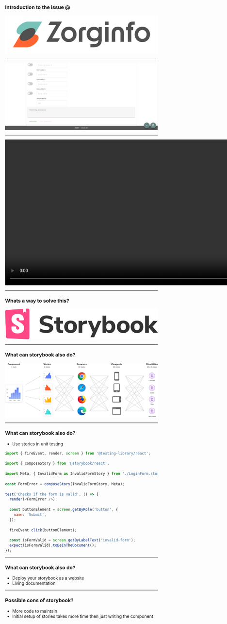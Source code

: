 ### Introduction to the issue @

![](/img/Zorginfo-RGB.png) <!-- .element class="img-500" -->

---

![](/img/ja-nee-formulier-foto.png) 

---

<video width="960" controls>
  <source src="/img/Opname zorginfo applicatie ja nee formulier.mp4" type="video/mp4">
</video>


---

### Whats a way to solve this?

![](/img/storybook.png) <!-- .element class="img-500" -->

---

### What can storybook also do?

![](/img/storybook-infinite-uis-solution.png) <!-- .element class="img-500" -->

---

### What can storybook also do?

- Use stories in unit testing

```javascript
import { fireEvent, render, screen } from '@testing-library/react';

import { composeStory } from '@storybook/react';

import Meta, { InvalidForm as InvalidFormStory } from './LoginForm.stories'; //👈 Our stories imported here.

const FormError = composeStory(InvalidFormStory, Meta);

test('Checks if the form is valid', () => {
  render(<FormError />);

  const buttonElement = screen.getByRole('button', {
    name: 'Submit',
  });

  fireEvent.click(buttonElement);

  const isFormValid = screen.getByLabelText('invalid-form');
  expect(isFormValid).toBeInTheDocument();
});
```

<!-- .element class="smaller-text-code" -->

---

### What can storybook also do?

- Deploy your storybook as a website
- Living documentation

---

### Possible cons of storybook?

- More code to maintain
- Initial setup of stories takes more time then just writing the component
